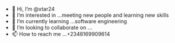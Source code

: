 - 👋 Hi, I’m @xtar24
- 👀 I’m interested in ...meeting new people and learning new skills
- 🌱 I’m currently learning ...software engineering
- 💞️ I’m looking to collaborate on ...
- 📫 How to reach me ...+2348169909614

<!---
xtar24/xtar24 is a ✨ special ✨ repository because its `README.md` (this file) appears on your GitHub profile.
You can click the Preview link to take a look at your changes.
--->
